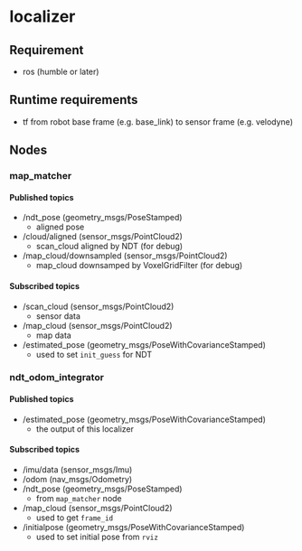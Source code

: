 # localizer

## Requirement
- ros (humble or later)

## Runtime requirements
- tf from robot base frame (e.g. base_link) to sensor frame (e.g. velodyne)

## Nodes
### map_matcher
#### Published topics
- /ndt_pose (geometry_msgs/PoseStamped)
  - aligned pose
- /cloud/aligned (sensor_msgs/PointCloud2)
  - scan_cloud aligned by NDT (for debug)
- /map_cloud/downsampled (sensor_msgs/PointCloud2)
  - map_cloud downsamped by VoxelGridFilter (for debug)
#### Subscribed topics
- /scan_cloud (sensor_msgs/PointCloud2)
  - sensor data
- /map_cloud (sensor_msgs/PointCloud2)
  - map data
- /estimated_pose (geometry_msgs/PoseWithCovarianceStamped)
  - used to set `init_guess` for NDT

### ndt_odom_integrator
#### Published topics
- /estimated_pose (geometry_msgs/PoseWithCovarianceStamped)
  - the output of this localizer
#### Subscribed topics
- /imu/data (sensor_msgs/Imu)
- /odom (nav_msgs/Odometry)
- /ndt_pose (geometry_msgs/PoseStamped)
  - from `map_matcher` node
- /map_cloud (sensor_msgs/PointCloud2)
  - used to get `frame_id`
- /initialpose (geometry_msgs/PoseWithCovarianceStamped)
  - used to set initial pose from `rviz`
